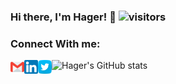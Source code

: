 ### Hi there, I'm Hager! 👋    ![visitors](https://visitor-badge.glitch.me/badge?page_id=${hagerosama}.${364040570})

### Connect With me:

[<img align="left" alt="hagerosama | email" width="22px" src="https://github.com/a7medayman6/a7medayman6/blob/master/Images/gmail.png" />](mailto:hagerosama47@gmail.com)
[<img align="left" alt="hagerosama | Linkedin" width="22px" src="https://github.com/a7medayman6/a7medayman6/blob/master/Images/linkedin.png" />](https://www.linkedin.com/in/hager-osama-7b37a0193/)
[<img align="left" alt="hagerosama | Twitter" width="22px" src="https://github.com/a7medayman6/a7medayman6/blob/master/Images/twitter.png"/>](https://twitter.com/hagerosama47)

 
 
 
![Hager's GitHub stats](https://github-readme-stats.vercel.app/api?username=hagerosama&count_private=true&show_icons=true&theme=radical)
<!--
**hagerosama/hagerosama** is a ✨ _special_ ✨ repository because its `README.md` (this file) appears on your GitHub profile.

Here are some ideas to get you started:

- 🔭 I’m currently working on a personal android app.
 - 🌱 I’m currently learning AI using Azure tools.
- 👯 I’m looking to collaborate on ...
- 🤔 I’m looking for help with ...
- 💬 Ask me about ...
- 📫 How to reach me: ...
- 😄 Pronouns: ...
- ⚡ Fun fact: ...
-->
